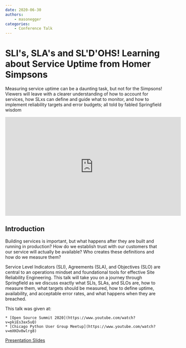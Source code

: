 ```yaml
---
date: 2020-06-30
authors:
    - masonegger
categories:
    - Conference Talk
---
```


# SLI's, SLA's and SL'D'OHS! Learning about Service Uptime from Homer Simpsons

Measuring service uptime can be a daunting task, but not for the 
Simpsons! Viewers will leave with a clearer understanding of how to account for 
services, how SLxs can define and guide what to monitor, and how to implement 
reliability targets and error budgets; all told by fabled Springfield wisdom

<!-- more -->

<iframe width="560" height="315" src="https://www.youtube.com/embed/pkiEs3ax5uQ" frameborder="0" allow="accelerometer; autoplay; clipboard-write; encrypted-media; gyroscope; picture-in-picture" allowfullscreen></iframe>

## Introduction

Building services is important, but what happens after they are built and 
running in production? How do we establish trust with our customers that our 
service will actually be available? Who creates these definitions and how do we 
measure them?
 
Service Level Indicators (SLI), Agreements (SLA), and Objectives (SLO) are 
central to an operations mindset and foundational tools for effective Site 
Reliability Engineering. This talk will take you on a journey through 
Springfield as we discuss exactly what SLIs, SLAs, and SLOs are, how to measure 
them, what targets should be measured, how to define uptime, availability, and 
acceptable error rates, and what happens when they are breached.

This talk was given at:

    * [Open Source Summit 2020](https://www.youtube.com/watch?v=pkiEs3ax5uQ)
    * [Chicago Python User Group Meetup](https://www.youtube.com/watch?v=mXKOv0wlrg8)

[Presentation Slides](docs/simpsons-sre.pdf)    